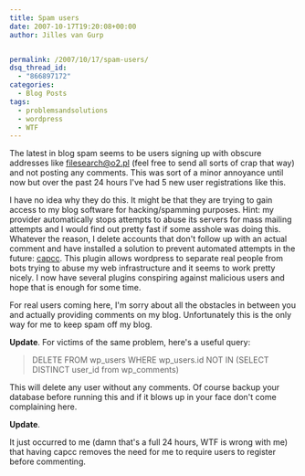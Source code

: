 ```yaml
---
title: Spam users
date: 2007-10-17T19:20:08+00:00
author: Jilles van Gurp


permalink: /2007/10/17/spam-users/
dsq_thread_id:
  - "866897172"
categories:
  - Blog Posts
tags:
  - problemsandsolutions
  - wordpress
  - WTF
---
```

The latest in blog spam seems to be users signing up with obscure addresses like filesearch@o2.pl (feel free to send all sorts of crap that way) and not posting any comments. This was sort of a minor annoyance until now but over the past 24 hours I've had 5 new user registrations like this.

I have no idea why they do this. It might be that they are trying to gain access to my blog software for hacking/spamming purposes. Hint: my provider automatically stops attempts to abuse its servers for mass mailing attempts and I would find out pretty fast if some asshole was doing this. Whatever the reason, I delete accounts that don't follow up with an actual comment and have installed a solution to prevent automated attempts in the future: [capcc](http://fuctweb.com/2007/06/15/capcc/). This plugin allows wordpress to separate real people from bots trying to abuse my web infrastructure and it seems to work pretty nicely. I now have several plugins conspiring against malicious users and hope that is enough for some time.

For real users coming here, I'm sorry about all the obstacles in between you and actually providing comments on my blog. Unfortunately this is the only way for me to keep spam off my blog.

**Update**.
For victims of the same problem, here's a useful query:

> DELETE FROM wp_users WHERE wp_users.id NOT IN (SELECT DISTINCT user_id from wp_comments)

This will delete any user without any comments. Of course backup your database before running this and if it blows up in your face don't come complaining here.

**Update**.

It just occurred to me (damn that's a full 24 hours, WTF is wrong with me) that having capcc removes the need for me to require users to register before commenting.